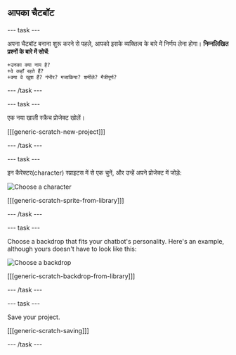 ## आपका चैटबॉट

\--- task \---

अपना चैटबॉट बनाना शुरू करने से पहले, आपको इसके व्यक्तित्व के बारे में निर्णय लेना होगा। **निम्नलिखित प्रश्नों के बारे में सोचें**:

    +उनका क्या नाम है?
    +वे कहाँ रहते हैं?
    +क्या वे खुश हैं? गंभीर? मजाकिया? शर्मीले? मैत्रीपूर्ण?
    

\--- /task \---

\--- task \---

एक नया खाली स्क्रैच प्रोजेक्ट खोलें।

[[[generic-scratch-new-project]]]

\--- /task \---

\--- task \---

इन कैरेक्टर(character) स्प्राइटस में से एक चुनें, और उन्हें अपने प्रोजेक्ट में जोड़े:

![Choose a character](images/chatbot-characters.png)

[[[generic-scratch-sprite-from-library]]]

\--- /task \---

\--- task \---

Choose a backdrop that fits your chatbot's personality. Here's an example, although yours doesn't have to look like this:

![Choose a backdrop](images/chatbot-backdrop.png)

[[[generic-scratch-backdrop-from-library]]]

\--- /task \---

\--- task \---

Save your project.

[[[generic-scratch-saving]]]

\--- /task \---